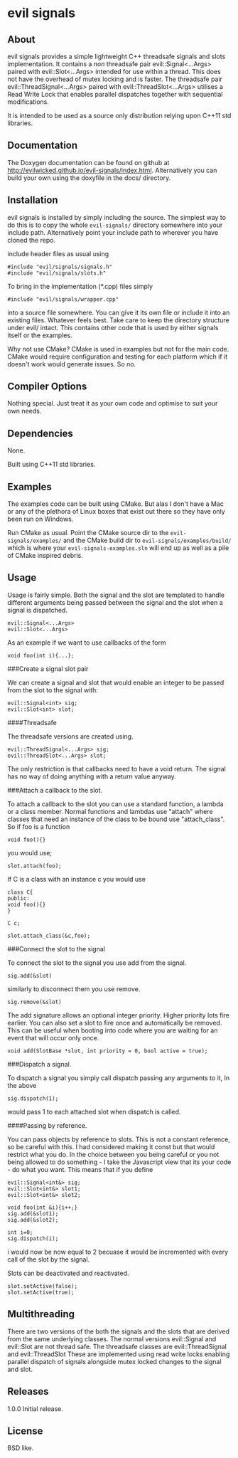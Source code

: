evil signals
============

About
-----

evil signals provides a simple lightweight C++ threadsafe signals and slots implementation. It contains a *non* threadsafe pair 
evil::Signal<...Args> paired with evil::Slot<...Args> intended for use within a thread. This does not have the overhead of 
mutex locking and is faster.  The threadsafe pair evil::ThreadSignal<...Args> paired with evil::ThreadSlot<...Args> utilises
a Read Write Lock that enables parallel dispatches together with sequential modifications. 

It is intended to be used as a source only distribution relying upon C++11 std libraries.

Documentation
-------------

The Doxygen documentation can be found on github at http://evilwicked.github.io/evil-signals/index.html.  Alternatively you can build
your own using the doxyfile in the docs/ directory.

Installation
------------
evil signals is installed by simply including the source. The simplest way to do this is to copy the whole `evil-signals/`  directory somewhere into your include path. Alternatively point your include path to wherever you have cloned the repo.

include header files as usual using 

    #include "evil/signals/signals.h"
    #include "evil/signals/slots.h"
	
To bring in the implementation (*.cpp) files simply   

    #include "evil/signals/wrapper.cpp"

into a source file somewhere. You can give it its own file or include it into an existing files. Whatever
feels best.  Take care to keep the directory structure under evil/ intact. This contains other code that is used by either signals itself or the examples.


Why not use CMake?  CMake is used in examples but not for the main code. CMake would require configuration and testing for each platform which if it doesn't work would generate issues. So no.

Compiler Options
----------------
Nothing special. Just treat it as your own code and optimise to suit your own needs.
 
Dependencies
------------
None.

Built using C++11 std libraries.

Examples
--------
The examples code can be built using CMake.  But alas I don't have a Mac or any of the plethora of Linux boxes that exist out there so they have only been run on Windows.

Run CMake as usual. Point the CMake source dir to the `evil-signals/examples/` and the CMake build dir to `evil-signals/examples/build/` which is where your `evil-signals-examples.sln` will end up as well as a pile of CMake inspired debris.


Usage
-----
	
Usage is fairly simple. Both the signal and the slot are templated to handle different arguments being passed between the signal
and the slot when a signal is dispatched.

	evil::Signal<...Args>
	evil::Slot<...Args>
		
As an example if we want to use callbacks of the form

	void foo(int i){...};

###Create a signal slot pair
	
We can create a signal and slot that would enable an integer to be passed from the slot to the signal with:

	evil::Signal<int> sig;
	evil::Slot<int> slot;

####Threadsafe
	
The threadsafe versions are created using.
	
	evil::ThreadSignal<...Args> sig;
	evil::ThreadSlot<...Args> slot;

The only restriction is that callbacks need to have a void return.  The signal has no way of
doing anything with a return value anyway.

###Attach a callback to the slot.

To attach a callback to the slot you can use a standard function, a lambda or a class member.
Normal functions and lambdas use "attach" where classes that need an instance of the class to be bound
use "attach_class". So if foo is a function

	void foo(){}

you would use;

	slot.attach(foo);


If C is a class with an instance c you would use

	class C{
	public:
	void foo(){}
	}

	C c;

	slot.attach_class(&c,foo);

###Connect the slot to the signal
	
To connect the slot to the signal you use add from the signal.

	sig.add(&slot)

similarly to disconnect them you use remove.

	sig.remove(&slot)

The add signature allows an optional integer priority.  Higher priority lots fire earlier. You
can also set a slot to fire once and automatically be removed.  This can be useful when booting
into code where you are waiting for an event that will occur only once.

	void add(SlotBase *slot, int priority = 0, bool active = true);

###Dispatch a signal.
	
To dispatch a signal you simply call dispatch passing any arguments to it, In the above

	sig.dispatch(1);
	
would pass 1 to each attached slot when dispatch is called.

####Passing by reference.  

You can pass objects by reference to slots. This is not a constant reference, so be careful with this. 
I had considered making it const but that would restrict what you do. In the choice between you being 
careful or you not being allowed to do something - I take the Javascript view that its your code - do 
what you want. This means that if you define

	evil::Signal<int&> sig;
	evil::Slot<int&> slot1;
	evil::Slot<int&> slot2;

	void foo(int &i){i++;}
	sig.add(&slot1);
	sig.add(&slot2);

	int i=0;
	sig.dispatch(i);

i would now be now equal to 2 becuase it would be incremented with every call of the slot by the signal.

Slots can be deactivated and reactivated.

	slot.setActive(false);
	slot.setActive(true);

Multithreading
--------------

There are two versions of the both the signals and the slots that are derived from the same underlying classes.  The normal
versions  evil::Signal and evil::Slot are not thread safe.   The threadsafe classes are evil::ThreadSignal and evil::ThreadSlot
These are implemented using read write locks enabling parallel dispatch of signals alongside mutex locked changes to the signal
and slot.

Releases
--------

1.0.0  Initial release.


License
-------

BSD like.
